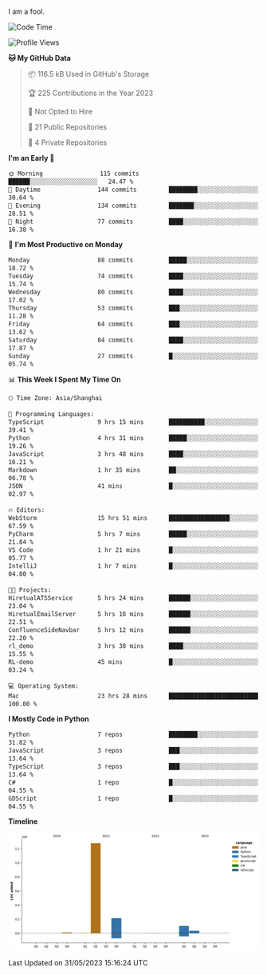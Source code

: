 I am a fool.

<!--START_SECTION:waka-->
![Code Time](http://img.shields.io/badge/Code%20Time-447%20hrs%2032%20mins-blue)

![Profile Views](http://img.shields.io/badge/Profile%20Views-2-blue)

**🐱 My GitHub Data** 

> 📦 116.5 kB Used in GitHub's Storage 
 > 
> 🏆 225 Contributions in the Year 2023
 > 
> 🚫 Not Opted to Hire
 > 
> 📜 21 Public Repositories 
 > 
> 🔑 4 Private Repositories 
 > 
**I'm an Early 🐤** 

```text
🌞 Morning                115 commits         ██████░░░░░░░░░░░░░░░░░░░   24.47 % 
🌆 Daytime                144 commits         ████████░░░░░░░░░░░░░░░░░   30.64 % 
🌃 Evening                134 commits         ███████░░░░░░░░░░░░░░░░░░   28.51 % 
🌙 Night                  77 commits          ████░░░░░░░░░░░░░░░░░░░░░   16.38 % 
```
📅 **I'm Most Productive on Monday** 

```text
Monday                   88 commits          █████░░░░░░░░░░░░░░░░░░░░   18.72 % 
Tuesday                  74 commits          ████░░░░░░░░░░░░░░░░░░░░░   15.74 % 
Wednesday                80 commits          ████░░░░░░░░░░░░░░░░░░░░░   17.02 % 
Thursday                 53 commits          ███░░░░░░░░░░░░░░░░░░░░░░   11.28 % 
Friday                   64 commits          ███░░░░░░░░░░░░░░░░░░░░░░   13.62 % 
Saturday                 84 commits          ████░░░░░░░░░░░░░░░░░░░░░   17.87 % 
Sunday                   27 commits          █░░░░░░░░░░░░░░░░░░░░░░░░   05.74 % 
```


📊 **This Week I Spent My Time On** 

```text
🕑︎ Time Zone: Asia/Shanghai

💬 Programming Languages: 
TypeScript               9 hrs 15 mins       ██████████░░░░░░░░░░░░░░░   39.41 % 
Python                   4 hrs 31 mins       █████░░░░░░░░░░░░░░░░░░░░   19.26 % 
JavaScript               3 hrs 48 mins       ████░░░░░░░░░░░░░░░░░░░░░   16.21 % 
Markdown                 1 hr 35 mins        ██░░░░░░░░░░░░░░░░░░░░░░░   06.78 % 
JSON                     41 mins             █░░░░░░░░░░░░░░░░░░░░░░░░   02.97 % 

🔥 Editors: 
WebStorm                 15 hrs 51 mins      █████████████████░░░░░░░░   67.59 % 
PyCharm                  5 hrs 7 mins        █████░░░░░░░░░░░░░░░░░░░░   21.84 % 
VS Code                  1 hr 21 mins        █░░░░░░░░░░░░░░░░░░░░░░░░   05.77 % 
IntelliJ                 1 hr 7 mins         █░░░░░░░░░░░░░░░░░░░░░░░░   04.80 % 

🐱‍💻 Projects: 
HiretualATSService       5 hrs 24 mins       ██████░░░░░░░░░░░░░░░░░░░   23.04 % 
HiretualEmailServer      5 hrs 16 mins       ██████░░░░░░░░░░░░░░░░░░░   22.51 % 
ConfluenceSideNavbar     5 hrs 12 mins       ██████░░░░░░░░░░░░░░░░░░░   22.20 % 
rl_demo                  3 hrs 38 mins       ████░░░░░░░░░░░░░░░░░░░░░   15.55 % 
RL-demo                  45 mins             █░░░░░░░░░░░░░░░░░░░░░░░░   03.24 % 

💻 Operating System: 
Mac                      23 hrs 28 mins      █████████████████████████   100.00 % 
```

**I Mostly Code in Python** 

```text
Python                   7 repos             ████████░░░░░░░░░░░░░░░░░   31.82 % 
JavaScript               3 repos             ███░░░░░░░░░░░░░░░░░░░░░░   13.64 % 
TypeScript               3 repos             ███░░░░░░░░░░░░░░░░░░░░░░   13.64 % 
C#                       1 repo              █░░░░░░░░░░░░░░░░░░░░░░░░   04.55 % 
GDScript                 1 repo              █░░░░░░░░░░░░░░░░░░░░░░░░   04.55 % 
```



**Timeline**

![Lines of Code chart](https://raw.githubusercontent.com/VeejaLiu/VeejaLiu/master/assets/bar_graph.png)


 Last Updated on 31/05/2023 15:16:24 UTC
<!--END_SECTION:waka-->
